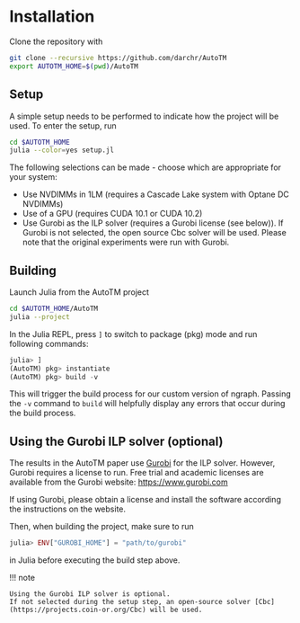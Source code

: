 # Installation

Clone the repository with
```sh
git clone --recursive https://github.com/darchr/AutoTM
export AUTOTM_HOME=$(pwd)/AutoTM
```

## Setup

A simple setup needs to be performed to indicate how the project will be used.
To enter the setup, run
```sh
cd $AUTOTM_HOME
julia --color=yes setup.jl
```
The following selections can be made - choose which are appropriate for your system:
* Use NVDIMMs in 1LM (requires a Cascade Lake system with Optane DC NVDIMMs)
* Use of a GPU (requires CUDA 10.1 or CUDA 10.2)
* Use Gurobi as the ILP solver (requires a Gurobi license (see below)).
    If Gurobi is not selected, the open source Cbc solver will be used.
    Please note that the original experiments were run with Gurobi.
    
## Building

Launch Julia from the AutoTM project
```sh
cd $AUTOTM_HOME/AutoTM
julia --project
```

In the Julia REPL, press `]` to switch to package (pkg) mode and run following commands:
```julia
julia> ]
(AutoTM) pkg> instantiate
(AutoTM) pkg> build -v
```
This will trigger the build process for our custom version of ngraph.
Passing the `-v` command to `build` will helpfully display any errors that occur during the build process.

## Using the Gurobi ILP solver (optional)

The results in the AutoTM paper use [Gurobi](https://www.gurobi.com) for the ILP solver.
However, Gurobi requires a license to run.
Free trial and academic licenses are available from the Gurobi website: https://www.gurobi.com

If using Gurobi, please obtain a license and install the software according the instructions on the website.

Then, when building the project, make sure to run
```julia
julia> ENV["GUROBI_HOME"] = "path/to/gurobi"
```
in Julia before executing the build step above.

!!! note

    Using the Gurobi ILP solver is optional.
    If not selected during the setup step, an open-source solver [Cbc](https://projects.coin-or.org/Cbc) will be used.

